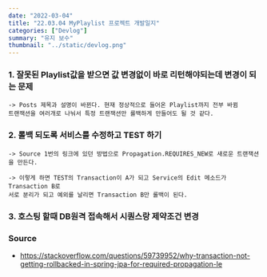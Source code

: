```yaml
---
date: "2022-03-04"
title: "22.03.04 MyPlaylist 프로젝트 개발일지"
categories: ["Devlog"]
summary: "유지 보수"
thumbnail: "../static/devlog.png"
---
```


### 1. 잘못된 Playlist값을 받으면 값 변경없이 바로 리턴해야되는데 변경이 되는 문제

    -> Posts 제목과 설명이 바뀐다. 현재 정상적으로 들어온 Playlist까지 전부 바뀜
    트랜잭션을 여러개로 나눠서 특정 트랜잭션만 롤백하게 만들어도 될 것 같다.

### 2. 롤백 되도록 서비스를 수정하고 TEST 하기

    -> Source 1번의 링크에 있던 방법으로 Propagation.REQUIRES_NEW로 새로운 트랜잭션을 만든다.

    -> 이렇게 하면 TEST의 Transaction이 A가 되고 Service의 Edit 메소드가 Transaction B로
    서로 분리가 되고 예외를 날리면 Transaction B만 롤백이 된다.

### 3. 호스팅 할때 DB원격 접속해서 시퀀스랑 제약조건 변경

### Source

- https://stackoverflow.com/questions/59739952/why-transaction-not-getting-rollbacked-in-spring-jpa-for-required-propagation-le
